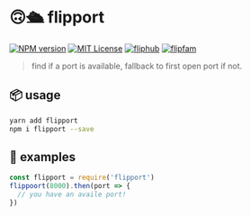 # 🙃🛳 flipport

[![NPM version][flipport-npm-image]][flipport-npm-url]
[![MIT License][license-image]][license-url]
[![fliphub][gitter-badge]][gitter-url]
[![flipfam][flipfam-image]][flipfam-url]

[flipport-npm-image]: https://img.shields.io/npm/v/flipport.svg
[flipport-npm-url]: https://npmjs.org/package/flipport
[license-image]: http://img.shields.io/badge/license-MIT-blue.svg?style=flat
[license-url]: https://spdx.org/licenses/MIT
[gitter-badge]: https://img.shields.io/gitter/room/fliphub/pink.svg
[gitter-url]: https://gitter.im/fliphub/Lobby
[flipfam-image]: https://img.shields.io/badge/%F0%9F%8F%97%20%F0%9F%92%A0-flipfam-9659F7.svg
[flipfam-url]: https://www.npmjs.com/package/flipfam

> find if a port is available, fallback to first open port if not.

## 📦 usage

```bash
yarn add flipport
npm i flipport --save
```

## 📘 examples

```js
const flipport = require('flipport')
flippoort(8000).then(port => {
  // you have an availe port!
})
```

